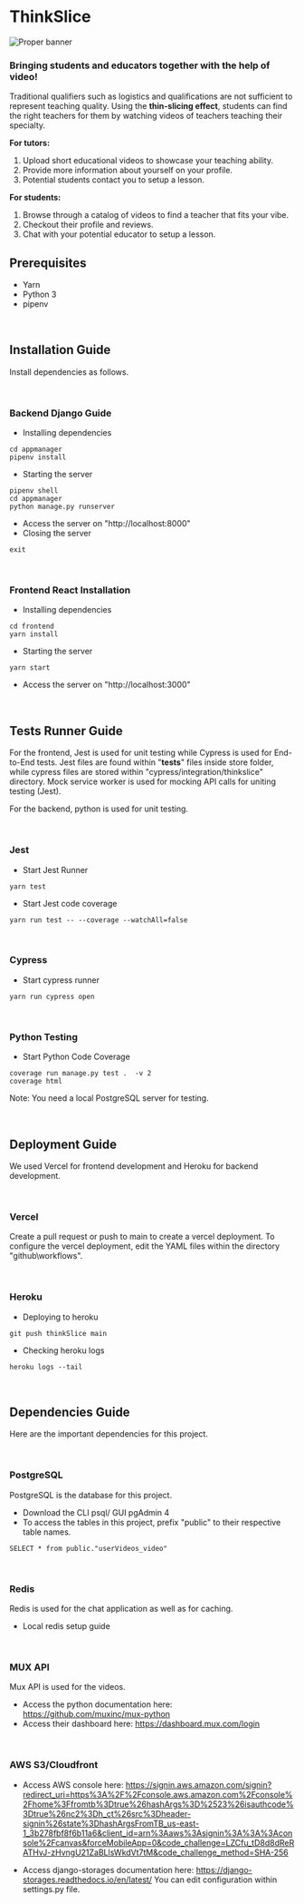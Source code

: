 # ThinkSlice
![Proper banner](https://user-images.githubusercontent.com/41231584/125463162-bc2d16c6-be40-40f6-913d-b332e35f610f.png)
### Bringing students and educators together with the help of video! 
Traditional qualifiers such as logistics and qualifications are not sufficient to represent teaching quality. Using the **thin-slicing effect**, students can find the right teachers for them by watching videos of teachers teaching their specialty.

**For tutors:** 
1. Upload short educational videos to showcase your teaching ability.
2. Provide more information about yourself on your profile.
3. Potential students contact you to setup a lesson.

**For students:** 
1. Browse through a catalog of videos to find a teacher that fits your vibe.
2. Checkout their profile and reviews.
3. Chat with your potential educator to setup a lesson.

## Prerequisites
- Yarn
- Python 3
- pipenv

&nbsp;
## Installation Guide
Install dependencies as follows.

&nbsp;
### Backend Django Guide
- Installing dependencies
```
cd appmanager
pipenv install
```
- Starting the server
```
pipenv shell
cd appmanager
python manage.py runserver
```
- Access the server on "http://localhost:8000"
- Closing the server 
```
exit
```
&nbsp;
### Frontend React Installation
- Installing dependencies
```
cd frontend
yarn install
```
- Starting the server
```
yarn start
```
- Access the server on "http://localhost:3000"

&nbsp;
## Tests Runner Guide
For the frontend, Jest is used for unit testing while Cypress is used for End-to-End tests. Jest files are found within "__tests__" files inside store folder, while cypress files are stored within "cypress/integration/thinkslice" directory. Mock service worker is used for mocking API calls for uniting testing (Jest).

For the backend, python is used for unit testing.

&nbsp;
### Jest
- Start Jest Runner
```
yarn test
```
- Start Jest code coverage
```
yarn run test -- --coverage --watchAll=false
```
&nbsp;
### Cypress
- Start cypress runner
```
yarn run cypress open
```
&nbsp;
### Python Testing
- Start Python Code Coverage
```
coverage run manage.py test .  -v 2
coverage html
```
Note: You need a local PostgreSQL server for testing.

&nbsp;
## Deployment Guide
We used Vercel for frontend development and Heroku for backend development.

&nbsp;
### Vercel
Create a pull request or push to main to create a vercel deployment. To configure the vercel deployment, edit the YAML files within the directory "github\workflows".

&nbsp;
### Heroku
- Deploying to heroku
```
git push thinkSlice main
```
- Checking heroku logs
```
heroku logs --tail
```
&nbsp;

## Dependencies Guide
Here are the important dependencies for this project.

&nbsp;
### PostgreSQL
PostgreSQL is the database for this project.
- Download the CLI psql/ GUI pgAdmin 4
- To access the tables in this project, prefix "public" to their respective table names. 
```
SELECT * from public."userVideos_video"
```

&nbsp;
### Redis
Redis is used for the chat application as well as for caching.
- Local redis setup guide

&nbsp; 
### MUX API
Mux API is used for the videos. 
- Access the python documentation here: https://github.com/muxinc/mux-python
- Access their dashboard here: https://dashboard.mux.com/login

&nbsp;
### AWS S3/Cloudfront
- Access AWS console here: https://signin.aws.amazon.com/signin?redirect_uri=https%3A%2F%2Fconsole.aws.amazon.com%2Fconsole%2Fhome%3Ffromtb%3Dtrue%26hashArgs%3D%2523%26isauthcode%3Dtrue%26nc2%3Dh_ct%26src%3Dheader-signin%26state%3DhashArgsFromTB_us-east-1_3b278fbf8f6b11a6&client_id=arn%3Aaws%3Asignin%3A%3A%3Aconsole%2Fcanvas&forceMobileApp=0&code_challenge=LZCfu_tD8d8dReRATHvJ-zHvngU21ZaBLlsWkdVt7tM&code_challenge_method=SHA-256

- Access django-storages documentation here: https://django-storages.readthedocs.io/en/latest/
You can edit configuration within settings.py file.

&nbsp;
